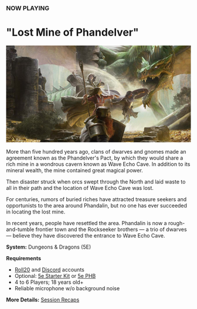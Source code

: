 ### NOW PLAYING

# "Lost Mine of Phandelver"

![Image](/dnd-5e-phandelver-carousel.png)

More than five hundred years ago, clans of dwarves and gnomes made an agreement known as the Phandelver's Pact, by which they would share a rich mine in a wondrous cavern known as Wave Echo Cave. In addition to its mineral wealth, the mine contained great magical power.

Then disaster struck when orcs swept through the North and laid waste to all in their path and the location of Wave Echo Cave was lost.

For centuries, rumors of buried riches have attracted treasure seekers and opportunists to the area around Phandalin, but no one has ever succeeded in locating the lost mine.

In recent years, people have resettled the area. Phandalin is now a rough-and-tumble frontier town and the Rockseeker brothers — a trio of dwarves — believe they have discovered the entrance to Wave Echo Cave.

**System:** Dungeons & Dragons (5E)

**Requirements**
- [Roll20](https://roll20.net/) and [Discord](https://discord.com/) accounts
- Optional: [5e Starter Kit](https://www.dndbeyond.com/sources/lmop) or [5e PHB](https://www.dndbeyond.com/sources/phb)
- 4 to 6 Players; 18 years old+
- Reliable microphone w/o background noise

**More Details:** [Session Recaps](/campaign/2021-lmop-with-dm-nicole)
